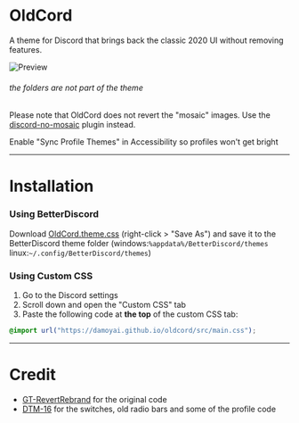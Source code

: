 # OldCord

A theme for Discord that brings back the classic 2020 UI without removing features.

![Preview](https://cdn.discordapp.com/attachments/1088094000294142033/1088101447729688706/image.png)

###### the folders are not part of the theme

Please note that OldCord does not revert the "mosaic" images. Use the [discord-no-mosaic](https://github.com/Tanza3D/discord-no-mosaic) plugin instead.

Enable "Sync Profile Themes" in Accessibility so profiles won't get bright

---

# Installation

### Using BetterDiscord

Download [OldCord.theme.css](https://raw.githubusercontent.com/damoyai/oldcord/main/OldCord.theme.css) (right-click > "Save As") and save it to the BetterDiscord theme folder (windows:`%appdata%/BetterDiscord/themes` linux:`~/.config/BetterDiscord/themes`)

### Using Custom CSS

1. Go to the Discord settings
2. Scroll down and open the "Custom CSS" tab
3. Paste the following code at **the top** of the custom CSS tab:

```css
@import url("https://damoyai.github.io/oldcord/src/main.css");
```

---

# Credit

-   [GT-RevertRebrand](https://github.com/Goose-Nest/GT-RevertRebrand) for the original code
-   [DTM-16](https://github.com/XYZenix/DTM-16) for the switches, old radio bars and some of the profile code
